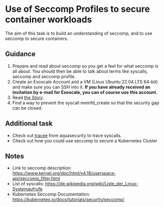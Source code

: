 # Use of Seccomp Profiles to secure container workloads

The aim of this task is to build an understanding of seccomp, and to use seccomp to secure containers.

## Guidance

1. Prepare and read about seccomp so you get a feel for what seccomp is all about. You should then be able to talk about terms like syscalls, seccomp and seccomp profile.
2. Create an Exoscale Account and a VM (Linux Ubuntu 22.04 LTS 64-bit) and make sure you can SSH into it. **If you have already received an invitation by e-mail for Exoscale, you can of course use this account.**
3. Read [the Story](STORY.md).
4. Find a way to prevent the syscall memfd_create so that the security gap can be closed.

## Additional task

* Check out [tracee](https://github.com/aquasecurity/tracee) from aquasecurity to trace syscalls.
* Check out how you could use seccomp to secure a Kubernetes Cluster

## Notes

* Link to seccomp description: https://www.kernel.org/doc/html/v4.18/userspace-api/seccomp_filter.html
* List of syscalls: https://de.wikipedia.org/wiki/Liste_der_Linux-Systemaufrufe
* Kubernetes Seccomp Documentation: https://kubernetes.io/docs/tutorials/security/seccomp/